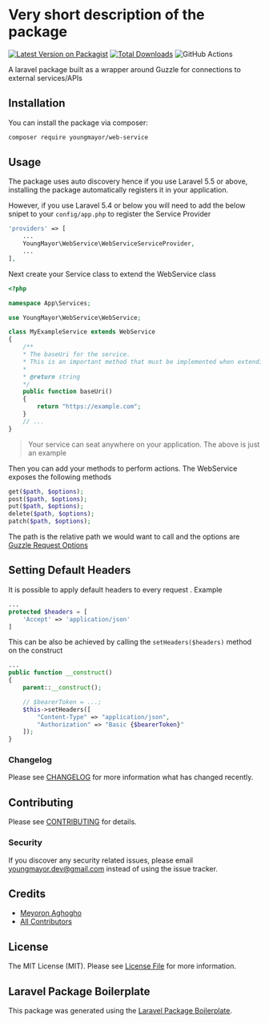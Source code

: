 # Very short description of the package

[![Latest Version on Packagist](https://img.shields.io/packagist/v/youngmayor/laravel-web-service.svg?style=flat-square)](https://packagist.org/packages/youngmayor/laravel-web-service)
[![Total Downloads](https://img.shields.io/packagist/dt/youngmayor/laravel-web-service.svg?style=flat-square)](https://packagist.org/packages/youngmayor/laravel-web-service)
![GitHub Actions](https://github.com/youngmayor/laravel-web-service/actions/workflows/main.yml/badge.svg)

A laravel package built as a wrapper around Guzzle for connections to external services/APIs

## Installation

You can install the package via composer:

```bash
composer require youngmayor/web-service
```

## Usage
The package uses auto discovery hence if you use Laravel 5.5 or above, installing the package automatically registers it in your application. 

However, if you use Laravel 5.4 or below you will need to add the below snipet to your `config/app.php` to register the Service Provider
```php
'providers' => [
    ...
    YoungMayor\WebService\WebServiceServiceProvider,
    ...
],
```

Next create your Service class to extend the WebService class 
```php
<?php

namespace App\Services;

use YoungMayor\WebService\WebService;

class MyExampleService extends WebService
{
    /**
    * The baseUri for the service. 
    * This is an important method that must be implemented when extending the WebService Class
    *
    * @return string
    */
    public function baseUri()
    {
        return "https://example.com";
    }
    // ...
}
```
> Your service can seat anywhere on your application. The above is just an example

Then you can add your methods to perform actions. The WebService exposes the following methods
```php 
get($path, $options);
post($path, $options);
put($path, $options);
delete($path, $options);
patch($path, $options);
```
The path is the relative path we would want to call and the options are [Guzzle Request Options](https://docs.guzzlephp.org/en/stable/request-options.html)

## Setting Default Headers
It is possible to apply default headers to every request . Example
```php
...
protected $headers = [
    'Accept' => 'application/json'
]
```
This can be also be achieved by calling the ```setHeaders($headers)``` method on the construct
```php 
...
public function __construct()
{
    parent::__construct(); 

    // $bearerToken = ...;
    $this->setHeaders([
        "Content-Type" => "application/json", 
        "Authorization" => "Basic {$bearerToken}"
    ]);
}
```


### Changelog

Please see [CHANGELOG](CHANGELOG.md) for more information what has changed recently.

## Contributing

Please see [CONTRIBUTING](CONTRIBUTING.md) for details.

### Security

If you discover any security related issues, please email youngmayor.dev@gmail.com instead of using the issue tracker.

## Credits

-   [Meyoron Aghogho](https://github.com/youngmayor)
-   [All Contributors](../../contributors)

## License

The MIT License (MIT). Please see [License File](LICENSE.md) for more information.

## Laravel Package Boilerplate

This package was generated using the [Laravel Package Boilerplate](https://laravelpackageboilerplate.com).

